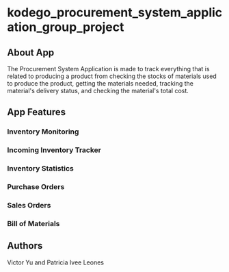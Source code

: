 # kodego_procurement_system_application_group_project


## About App
The Procurement System Application is made to track everything that is related to producing a product 
from checking the stocks of materials used to produce the product, getting the materials needed, tracking the material's delivery status, and checking the material's total cost.

## App Features
### Inventory Monitoring
### Incoming Inventory Tracker
### Inventory Statistics
### Purchase Orders
### Sales Orders
### Bill of Materials


## Authors
Victor Yu
and Patricia Ivee Leones
